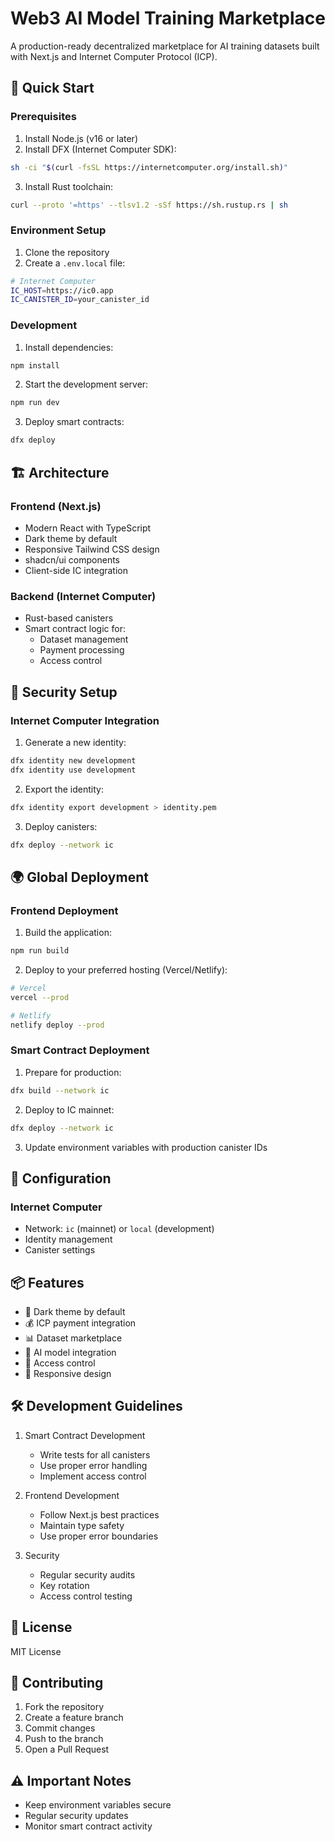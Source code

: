 # Web3 AI Model Training Marketplace

A production-ready decentralized marketplace for AI training datasets built with Next.js and Internet Computer Protocol (ICP).

## 🚀 Quick Start

### Prerequisites

1. Install Node.js (v16 or later)
2. Install DFX (Internet Computer SDK):
```bash
sh -ci "$(curl -fsSL https://internetcomputer.org/install.sh)"
```
3. Install Rust toolchain:
```bash
curl --proto '=https' --tlsv1.2 -sSf https://sh.rustup.rs | sh
```

### Environment Setup

1. Clone the repository
2. Create a `.env.local` file:
```bash
# Internet Computer
IC_HOST=https://ic0.app
IC_CANISTER_ID=your_canister_id
```

### Development

1. Install dependencies:
```bash
npm install
```

2. Start the development server:
```bash
npm run dev
```

3. Deploy smart contracts:
```bash
dfx deploy
```

## 🏗 Architecture

### Frontend (Next.js)
- Modern React with TypeScript
- Dark theme by default
- Responsive Tailwind CSS design
- shadcn/ui components
- Client-side IC integration

### Backend (Internet Computer)
- Rust-based canisters
- Smart contract logic for:
  - Dataset management
  - Payment processing
  - Access control

## 🔐 Security Setup

### Internet Computer Integration

1. Generate a new identity:
```bash
dfx identity new development
dfx identity use development
```

2. Export the identity:
```bash
dfx identity export development > identity.pem
```

3. Deploy canisters:
```bash
dfx deploy --network ic
```

## 🌍 Global Deployment

### Frontend Deployment

1. Build the application:
```bash
npm run build
```

2. Deploy to your preferred hosting (Vercel/Netlify):
```bash
# Vercel
vercel --prod

# Netlify
netlify deploy --prod
```

### Smart Contract Deployment

1. Prepare for production:
```bash
dfx build --network ic
```

2. Deploy to IC mainnet:
```bash
dfx deploy --network ic
```

3. Update environment variables with production canister IDs

## 🔧 Configuration

### Internet Computer
- Network: `ic` (mainnet) or `local` (development)
- Identity management
- Canister settings

## 📦 Features

- 🎨 Dark theme by default
- 💰 ICP payment integration
- 📊 Dataset marketplace
- 🤖 AI model integration
- 🔑 Access control
- 📱 Responsive design

## 🛠 Development Guidelines

1. Smart Contract Development
   - Write tests for all canisters
   - Use proper error handling
   - Implement access control

2. Frontend Development
   - Follow Next.js best practices
   - Maintain type safety
   - Use proper error boundaries

3. Security
   - Regular security audits
   - Key rotation
   - Access control testing

## 📄 License

MIT License

## 🤝 Contributing

1. Fork the repository
2. Create a feature branch
3. Commit changes
4. Push to the branch
5. Open a Pull Request

## ⚠️ Important Notes

- Keep environment variables secure
- Regular security updates
- Monitor smart contract activity